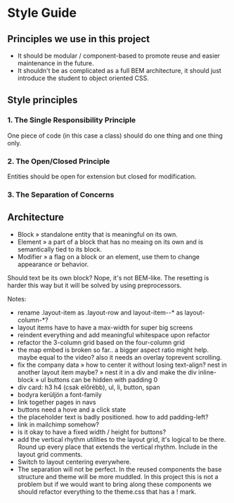 # Style Guide

## Principles we use in this project

- It should be modular / component-based to promote reuse and easier maintenance in the future.
- It shouldn't be as complicated as a full BEM architecture, it should just introduce the student to object oriented CSS.

## Style principles

### 1. The Single Responsibility Principle

One piece of code (in this case a class) should do one thing and one thing only.

### 2. The Open/Closed Principle

Entities should be open for extension but closed for modification. 

### 3. The Separation of Concerns

## Architecture

- Block » standalone entity that is meaningful on its own.
- Element » a part of a block that has no meaing on its own and is semantically tied to its block.
- Modifier » a flag on a block or an element, use them to change appearance or behavior.

Should text be its own block? 
Nope, it's not BEM-like. The resetting is harder this way but it will be solved by using preprocessors.


Notes:
- rename .layout-item as .layout-row and layout-item--* as layout-column-*?
- layout items have to have a max-width for super big screens
- reindent everything and add meaningful whitespace upon refactor
- refactor the 3-column grid based on the four-column grid
- the map embed is broken so far.. a bigger aspect ratio might help. maybe equal to the video? also it needs an overlay toprevent scrolling.
- fix the company data » how to center it without losing text-align? nest in another layout item maybe? » nest it in a div and make the div inline-block » ul buttons can be hidden with padding 0
- div card: h3 h4 (csak előrébb), ul, li, button, span
- bodyra kerüljön a font-family
- link together pages in navs
- buttons need a hove and a click state
- the placeholder text is badly positioned. how to add padding-left?
- link in mailchimp somehow?
- is it okay to have a fixed width / height for buttons?
- add the vertical rhythm utilities to the layout grid, it's logical to be there. Round up every place that extends the vertical rhythm. Include in the layout grid comments.
- Switch to layout centering everywhere.
- The separation will not be perfect. In the reused components the base structure and theme will be more muddled. In this project this is not a problem but if we would want to bring along these components we should refactor everything to the theme.css that has a ! mark.